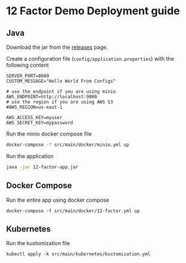 # 12 Factor Demo Deployment guide

## Java

Download the jar from the [releases](/releases) page.

Create a configuration file (`config/application.properties`) with the following content

```
SERVER_PORT=8080
CUSTOM_MESSAGE="Hello World From Configs"

# use the endpoint if you are using minio
AWS_ENDPOINT=http://localhost:9000
# use the region if you are using AWS S3
#AWS_REGION=us-east-1

AWS_ACCESS_KEY=myuser
AWS_SECRET_KEY=mypassword
```

Run the minio docker compose file

```bash
docker-compose -f src/main/docker/minio.yml up
```

Run the application

```bash
java -jar 12-factor-app.jar
```

## Docker Compose

Run the entire app using docker compose

```
docker-compose -f src/main/docker/12-factor.yml up
```

## Kubernetes

Run the kustomization file

```
kubectl apply -k src/main/kubernetes/kustomization.yml
```
